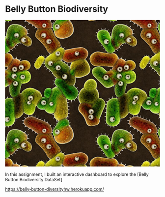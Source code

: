 # Belly Button Biodiversity

![Bacteria by filterforge.com](Images/bacteria_by_filterforgedotcom.jpg)

In this assignment, I built  an interactive dashboard to explore the [Belly Button Biodiversity DataSet] 

https://belly-button-diversityhw.herokuapp.com/
